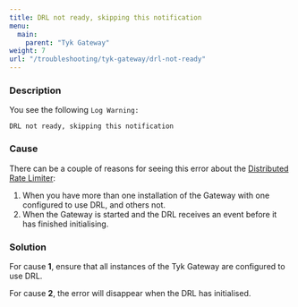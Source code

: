 ```yaml
---
title: DRL not ready, skipping this notification
menu:
  main:
    parent: "Tyk Gateway"
weight: 7
url: "/troubleshooting/tyk-gateway/drl-not-ready"
---
```


### Description

You see the following `Log Warning:`

`DRL not ready, skipping this notification`


### Cause

There can be a couple of reasons for seeing this error about the [Distributed Rate Limiter](/basic-config-and-security/control-limit-traffic/rate-limiting/#distributed-rate-limiter-drl):

 1. When you have more than one installation of the Gateway with one configured to use DRL, and others not.
 2. When the Gateway is started and the DRL receives an event before it has finished initialising.

### Solution

For cause **1**, ensure that all instances of the Tyk Gateway are configured to use DRL.

For cause **2**, the error will disappear when the DRL has initialised. 